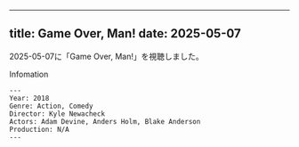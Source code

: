 
---
title: Game Over, Man!
date: 2025-05-07
---

2025-05-07に「Game Over, Man!」を視聴しました。

Infomation
```
---
Year: 2018
Genre: Action, Comedy
Director: Kyle Newacheck
Actors: Adam Devine, Anders Holm, Blake Anderson
Production: N/A
---
```

